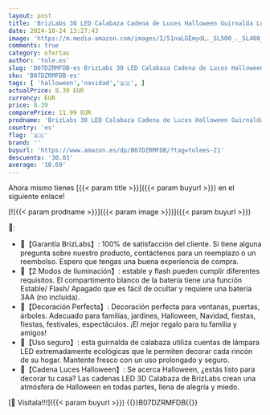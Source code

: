 ```yaml
---
layout: post
title: 'BrizLabs 30 LED Calabaza Cadena de Luces Halloween Guirnalda Luces de Calabaza a Batería 3D Naranja Lámpara de Jack-O-Lantern Niños para Halloween Navidad Interiores Fiesta Home Garden Decoración'
date: 2024-10-24 13:27:43
image: 'https://m.media-amazon.com/images/I/51naLGEmydL._SL500_._SL400_.jpg'
comments: true
category: ofertas
author: 'tole.es'
slug: 'B07DZRMFDB-es BrizLabs 30 LED Calabaza Cadena de Luces Halloween...'
sku: 'B07DZRMFDB-es'
tags: [ 'halloween','navidad','🇪🇸', ]
actualPrice: 8.39 EUR
currency: EUR
price: 8.39
comparePrice: 11.99 EUR
prodname: 'BrizLabs 30 LED Calabaza Cadena de Luces Halloween Guirnalda Luces de Calabaza a Batería 3D Naranja Lámpara de Jack-O-Lantern Niños para Halloween Navidad Interiores Fiesta Home Garden Decoración'
country: 'es'
flag: '🇪🇸'
brand: ''
buyurl: 'https://www.amazon.es/dp/B07DZRMFDB/?tag=tolees-21'
descuento: '30.03'
average: '10.69'
---
```


Ahora mismo tienes [{{< param title >}}]({{< param buyurl >}}) en el siguiente enlace!

[![{{< param prodname >}}]({{< param image >}})]({{< param buyurl >}})

🔎:

- 🎃【Garantía BrizLabs】: 100% de satisfacción del cliente. Si tiene alguna pregunta sobre nuestro producto, contáctenos para un reemplazo o un reembolso. Espero que tengas una buena experiencia de compra.
- 🎃【2 Modos de Iluminación】: estable y flash pueden cumplir diferentes requisitos. El compartimento blanco de la batería tiene una función Estable/ Flash/ Apagado que es fácil de ocultar y requiere una batería 3AA (no incluida).
- 🎃【Decoración Perfecta】: Decoración perfecta para ventanas, puertas, árboles. Adecuado para familias, jardines, Halloween, Navidad, fiestas, fiestas, festivales, espectáculos. ¡El mejor regalo para tu familia y amigos!
- 🎃【Uso seguro】: esta guirnalda de calabaza utiliza cuentas de lámpara LED extremadamente ecológicas que le permiten decorar cada rincón de su hogar. Mantente fresco con un uso prolongado y seguro.
- 🎃【Cadena Luces Halloween】: Se acerca Halloween, ¿estás listo para decorar tu casa? Las cadenas LED 3D Calabaza de BrizLabs crean una atmósfera de Halloween en todas partes, llena de alegría y miedo.

[🛒 Visítala!!!]({{< param buyurl >}})
{{<world>}}B07DZRMFDB{{</world>}}
